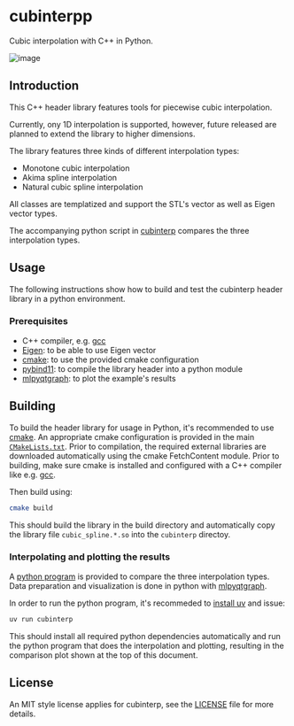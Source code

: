 # cubinterpp

Cubic interpolation with C++ in Python.

![image](https://user-images.githubusercontent.com/5203275/211158357-3686465b-8363-4066-8535-1e2a648f5406.png)

## Introduction

This C++ header library features tools for piecewise cubic interpolation.

Currently, ony 1D interpolation is supported, however, future released are planned to extend the library to higher dimensions.

The library features three kinds of different interpolation types:

- Monotone cubic interpolation
- Akima spline interpolation 
- Natural cubic spline interpolation

All classes are templatized and support the STL's vector as well as Eigen
vector types.

The accompanying python script in [cubinterp](cubinterp) compares the three
interpolation types.

## Usage

The following instructions show how to build and test the cubinterp header
library in a python environment.

### Prerequisites

- C++ compiler, e.g. [gcc](https://gcc.gnu.org/)
- [Eigen](https://eigen.tuxfamily.org): to be able to use Eigen vector
- [cmake](https://cmake.org/): to use the provided cmake configuration
- [pybind11](https://github.com/pybind/pybind11): to compile the library header
  into a python module
- [mlpyqtgraph](https://github.com/swvanbuuren/mlpyqtgraph): to plot the
  example's results

## Building

To build the header library for usage in Python, it's recommended to use
[cmake](https://cmake.org/). An appropriate cmake configuration is provided in
the main [`CMakeLists.txt`](CMakeLists.txt). Prior to compilation, the required
external libraries are downloaded automatically using the cmake FetchContent
module. Prior to building, make sure cmake is installed and configured with a
C++ compiler like e.g. [gcc](https://gcc.gnu.org/).

Then build using:

```bash
cmake build
```

This should build the library in the build directory and automatically copy the library file `cubic_spline.*.so` into the `cubinterp` directoy.

### Interpolating and plotting the results

A [python program](cubinterp/main.py) is provided to compare the three
interpolation types. Data preparation and visualization is done in python with
[mlpyqtgraph](https://github.com/swvanbuuren/mlpyqtgraph).

In order to run the python program, it's recommeded to [install
uv](https://docs.astral.sh/uv/getting-started/installation/#standalone-installer)
and issue:

```bash
uv run cubinterp
```

This should install all required python dependencies automatically and run the
python program that does the interpolation and plotting, resulting in the
comparison plot shown at the top of this document.

## License

An MIT style license applies for cubinterp, see the [LICENSE](LICENSE) file for
more details.
